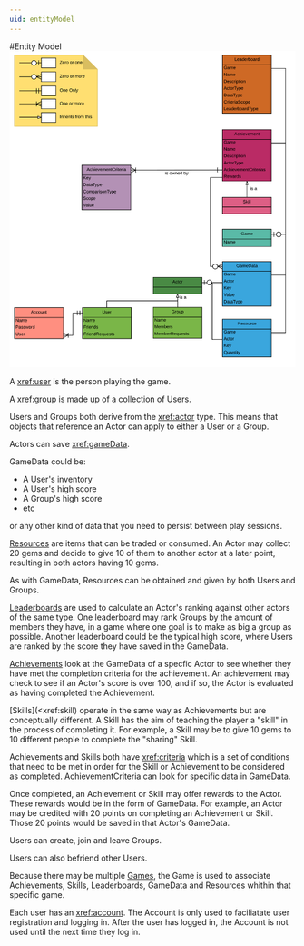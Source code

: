```yaml
---
uid: entityModel
---
```

#Entity Model
![Entity Model](../images/concepts/entitymodel-webapi-userfacing.png)

A <xref:user> is the person playing the game. 

A <xref:group> is made up of a collection of Users.

Users and Groups both derive from the <xref:actor> type. 
This means that objects that reference an Actor can apply to either a User or a Group.

Actors can save <xref:gameData>.

GameData could be:
* A User's inventory
* A User's high score
* A Group's high score
* etc

or any other kind of data that you need to persist between play sessions.
 
[Resources](xref:resource) are items that can be traded or consumed. 
An Actor may collect 20 gems and decide to give 10 of them to another actor at a later point, resulting in both actors having 10 gems.

As with GameData, Resources can be obtained and given by both Users and Groups.

[Leaderboards](xref:leaderboard) are used to calculate an Actor's ranking against other actors of the same type.
One leaderboard may rank Groups by the amount of members they have, in a game where one goal is to make as big a group as possible.
Another leaderboard could be the typical high score, where Users are ranked by the score they have saved in the GameData.

[Achievements](xref:achievement) look at the GameData of a specfic Actor to see whether they have met the completion criteria for the achievement.
An achievement may check to see if an Actor's score is over 100, and if so, the Actor is evaluated as having completed the Achievement.

[Skills](<xref:skill) operate in the same way as Achievements but are conceptually different.
A Skill has the aim of teaching the player a "skill" in the process of completing it.
For example, a Skill may be to give 10 gems to 10 different people to complete the "sharing" Skill.

Achievements and Skills both have <xref:criteria> which is a set of conditions that need to be met in order for the Skill or Achievement to be considered as completed.
AchievementCriteria can look for specific data in GameData.

Once completed, an Achievement or Skill may offer rewards to the Actor. These rewards would be in the form of GameData. 
For example, an Actor may be credited with 20 points on completing an Achievement or Skill.
Those 20 points would be saved in that Actor's GameData.

Users can create, join and leave Groups.

Users can also befriend other Users.

Because there may be multiple [Games](xref:game), the Game is used to associate Achievements, Skills, Leaderboards, GameData and Resources whithin that specific game.

Each user has an <xref:account>.
The Account is only used to faciliatate user registration and logging in.
After the user has logged in, the Account is not used until the next time they log in.